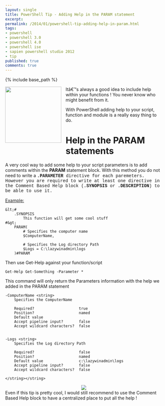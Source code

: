 ```yaml
---
layout: single
title: PowerShell Tip - Adding Help in the PARAM statement
excerpt: 
permalink: /2014/01/powershell-tip-adding-help-in-param.html
tags: 
- powershell
- powershell 3.0
- powershell 4.0
- powershell ise
- sapien powershell studio 2012
- tip
published: true
comments: true
---
```

{% include base_path %} 
 
 <div class="separator" style="clear: both; text-align: center;"><a href="{{ base_path }}/images/2014/20140126_PowerShell_Tip_-_Adding_Help_in_the_PARAM_statement/windows_powershell_icon__1887754660__-256x256.png" imageanchor="1" style="clear: left; float: left; margin-bottom: 1em; margin-right: 1em;"><img border="0" src="{{ base_path }}/images/2014/20140126_PowerShell_Tip_-_Adding_Help_in_the_PARAM_statement/windows_powershell_icon__1887754660__-256x256.png" height="180" width="180" /></a></div>Itâ€™s always a good idea to include help within your functions ! You never know who might benefit from it.

With PowerShell adding help to your script, function and module is a really easy thing to do.


# Help in the PARAM statements


A very cool way to add some help to your script parameters is to add comments within the <b>PARAM</b> statement block. With this method you do not need to write a <span style="font-family: Courier New, Courier, monospace;"><b>.PARAMETER</b>&nbsp;directive for each paremeters. However you are required to write at least one directive in the Comment Based Help block (<span style="font-family: Courier New, Courier, monospace;"><b>.SYNOPSIS</b>&nbsp;or <span style="font-family: Courier New, Courier, monospace;"><b>.DESCRIPTION</b>) to be able to use it.

<u>Example:</u>


```
&lt;#
    .SYNOPSIS
        This function will get some cool stuff
#&gt;
    PARAM(
        # Specifies the computer name
        $ComputerName,
    
        # Specifies the Log directory Path
        $Logs = C:\lazywinadmin\logs
    )#PARAM
```

Then use Get-Help against your function/script


```
Get-Help Get-Something -Parameter *

```


This command will only return the Parameters information with the help we added in the PARAM statement


```
-ComputerName <string>
    Specifies the ComputerName

    Required?                    true
    Position?                    named
    Default value
    Accept pipeline input?       false
    Accept wildcard characters?  false


-Logs <string>
    Specifies the Log directory Path

    Required?                    false
    Position?                    named
    Default value                c:\lazywinadmin\logs
    Accept pipeline input?       false
    Accept wildcard characters?  false

</string></string>
```


<div class="separator" style="clear: both; text-align: center;"><a href="http://4.bp.blogspot.com/-ldV5QCZ7Oec/UuSSEAVCbzI/AAAAAAABijE/6b3ej4vQLM4/s1600/2014-01-25+11-32-11+PM.png" imageanchor="1" style="margin-left: 1em; margin-right: 1em;"><img border="0" src="http://4.bp.blogspot.com/-ldV5QCZ7Oec/UuSSEAVCbzI/AAAAAAABijE/6b3ej4vQLM4/s1600/2014-01-25+11-32-11+PM.png" /></a></div>
Even if this tip is pretty cool, I would still recommend to use the Comment Based Help block to have a centralized place to put all the help !



